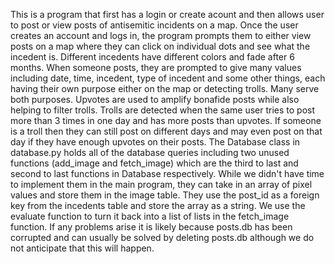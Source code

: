 This is a program that first has a login or create acount and then allows user to post or view posts of antisemitic incidents on a map. Once the user creates an account and logs in, the program prompts them to either view posts on a map where they can click on individual dots and see what the incedent is. Different incedents have different colors and fade after 6 months. 
  When someone posts, they are prompted to give many values including date, time, incedent, type of incedent and some other things, each having their own purpose either on the map or detecting trolls. Many serve both purposes. Upvotes are used to amplify bonafide posts while also helping to filter trolls. Trolls are detected when the same user tries to post more than 3 times in one day and has more posts than upvotes. If someone is a troll then they can still post on different days and may even post on that day if they have enough upvotes on their posts.
  The Database class in database.py holds all of the database queries including two unused functions (add_image and fetch_image) which are the third to last and second to last functions in Database respectively. While we didn't have time to implement them in the main program, they can take in an array of pixel values and store them in the image table. They use the post_id as a foreign key from the incedents table and store the array as a string. We use the evaluate function to turn it back into a list of lists in the fetch_image function.
  If any problems arise it is likely because posts.db has been corrupted and can usually be solved by deleting posts.db although we do not anticipate that this will happen.
